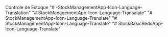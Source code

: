 Controle de Estoque
"# -StockManagementApp-Icon-Language-Translation" 
"# StockManagementApp-Icon-Language-Transalate" 
"# StockManagementApp-Icon-Language-Translate" 
"# StockManagementApp-Icon-Language-Translate" 
"# StockBasicRedoApp-Icon-Language-Translate" 

